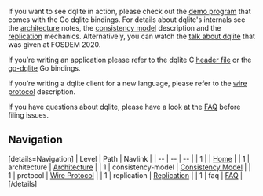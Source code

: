 If you want to see dqlite in action, please check out the [demo program](https://github.com/canonical/go-dqlite#demo) that comes with the Go dqlite bindings. For details about dqlite's internals see the [architecture](https://dqlite.io/docs/architecture) notes, the [consistency model](https://dqlite.io/docs/consistency-model) description and the [replication](https://dqlite.io/docs/replication) mechanics. Alternatively, you can watch the [talk about dqlite](https://fosdem.org/2020/schedule/event/dqlite/) that was given at FOSDEM 2020.

If you’re writing an application please refer to the dqlite C [header file](https://github.com/canonical/dqlite/blob/master/include/dqlite.h) or the [go-dqlite](https://github.com/canonical/go-dqlite) Go bindings.

If you’re writing a dqlite client for a new language, please refer to the [wire protocol](https://dqlite.io/docs/protocol) description.

If you have questions about dqlite, please have a look at the [FAQ](https://dqlite.io/docs/faq) before filing issues.

## Navigation

[details=Navigation]
| Level | Path | Navlink |
| -- | -- | -- |
| 1 | | [Home](/t/dqlite-documentation/34) |
| 1 | architecture | [Architecture](/t/architecture/27) |
| 1 | consistency-model | [Consistency Model](/t/consistency-model/29) |
| 1 | protocol | [Wire Protocol](/t/wire-protocol/23) |
| 1 | replication | [Replication](/t/replication/28) |
| 1 | faq | [FAQ](/t/documentation-faq/22) |
[/details]
